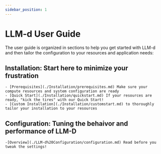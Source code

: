 ```yaml
---
sidebar_position: 1
---
```


# LLM-d User Guide

The user guide is organized in sections to help you get started with LLM-d and then tailor the configuration to your resources and application needs:

## Installation: Start here to minimize your frustration

    - [Prerequisites](./Installation/prerequisites.md) Make sure your compute resources and system configuration are ready
    - [Quick Start](./Installation/quickstart.md) If your resources are ready, "kick the tires" with our Quick Start!
    - [Custom Installation](./Installation/customstart.md) to thoroughly tailor your installation to your resources

## Configuration: Tuning the behaivor and performance of LLM-D

    -[Overview](./LLM-d%20Configuration/configuration.md) Read before you tweak the settings!

    